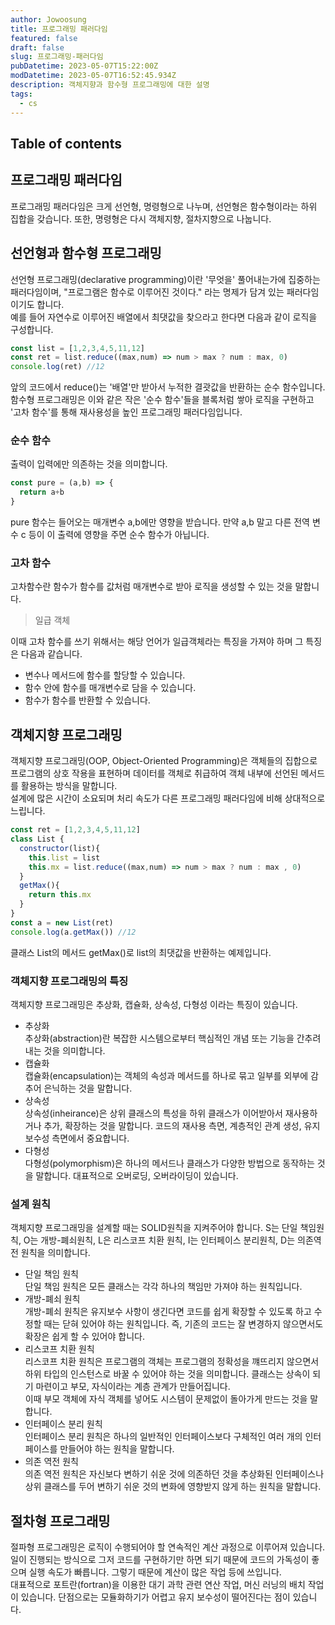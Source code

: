 ```yaml
---
author: Jowoosung
title: 프로그래밍 패러다임
featured: false
draft: false
slug: 프로그래밍-패러다임
pubDatetime: 2023-05-07T15:22:00Z
modDatetime: 2023-05-07T16:52:45.934Z
description: 객체지향과 함수형 프로그래밍에 대한 설명
tags: 
  - cs
---  
```


## Table of contents

## 프로그래밍 패러다임
프로그래밍 패러다임은 크게 선언형, 명령형으로 나누며, 선언형은 함수형이라는 하위 집합을 갖습니다. 또한, 명령형은 다시 객체지향, 절차지향으로 나눕니다.  
## 선언형과 함수형 프로그래밍  
선언형 프로그래밍(declarative programming)이란 '무엇을' 풀어내는가에 집중하는 패러다임이며, "프로그램은 함수로 이루어진 것이다." 라는 명제가 담겨 있는 패러다임이기도 합니다.  
예를 들어 자연수로 이루어진 배열에서 최댓값을 찾으라고 한다면 다음과 같이 로직을 구성합니다.  
```javascript
const list = [1,2,3,4,5,11,12]
const ret = list.reduce((max,num) => num > max ? num : max, 0)
console.log(ret) //12
```
앞의 코드에서 reduce()는 '배열'만 받아서 누적한 결괏값을 반환하는 순수 함수입니다.  
함수형 프로그래밍은 이와 같은 작은 '순수 함수'들을 블록처럼 쌓아 로직을 구현하고 '고차 함수'를 통해 재사용성을 높인 프로그래밍 패러다임입니다.  
### 순수 함수  
출력이 입력에만 의존하는 것을 의미합니다.  
```javascript
const pure = (a,b) => {
  return a+b
}
```
pure 함수는 들어오는 매개변수 a,b에만 영향을 받습니다. 만약 a,b 말고 다른 전역 변수 c 등이 이 출력에 영향을 주면 순수 함수가 아닙니다.  
### 고차 함수  
고차함수란 함수가 함수를 값처럼 매개변수로 받아 로직을 생성할 수 있는 것을 말합니다.  
> 일급 객체  

이때 고차 함수를 쓰기 위해서는 해당 언어가 일급객체라는 특징을 가져야 하며 그 특징은 다음과 같습니다.  
- 변수나 메서드에 함수를 할당할 수 있습니다.  
- 함수 안에 함수를 매개변수로 담을 수 있습니다.  
- 함수가 함수를 반환할 수 있습니다.  
  
## 객체지향 프로그래밍  
객체지향 프로그래밍(OOP, Object-Oriented Programming)은 객체들의 집합으로 프로그램의 상호 작용을 표현하며 데이터를 객체로 취급하여 객체 내부에 선언된 메서드를 활용하는 방식을 말합니다.  
설계에 많은 시간이 소요되며 처리 속도가 다른 프로그래밍 패러다임에 비해 상대적으로 느립니다.  
```javascript
const ret = [1,2,3,4,5,11,12]
class List {
  constructor(list){
    this.list = list
    this.mx = list.reduce((max,num) => num > max ? num : max , 0)
  }
  getMax(){
    return this.mx
  }
}
const a = new List(ret)
console.log(a.getMax()) //12
```
클래스 List의 메서드 getMax()로 list의 최댓값을 반환하는 예제입니다.  
### 객체지향 프로그래밍의 특징  
객체지향 프로그래밍은 추상화, 캡슐화, 상속성, 다형성 이라는 특징이 있습니다.  
- 추상화  
  추상화(abstraction)란 복잡한 시스템으로부터 핵심적인 개념 또는 기능을 간추려내는 것을 의미합니다.  
- 캡슐화  
  캡슐화(encapsulation)는 객체의 속성과 메서드를 하나로 묶고 일부를 외부에 감추어 은닉하는 것을 말합니다.  
- 상속성  
  상속성(inheirance)은 상위 클래스의 특성을 하위 클래스가 이어받아서 재사용하거나 추가, 확장하는 것을 말합니다. 코드의 재사용 측면, 계층적인 관계 생성, 유지 보수성 측면에서 중요합니다.  
- 다형성  
  다형성(polymorphism)은 하나의 메서드나 클래스가 다양한 방법으로 동작하는 것을 말합니다. 대표적으로 오버로딩, 오버라이딩이 있습니다.  
  

### 설계 원칙  
객체지향 프로그래밍을 설계할 때는 SOLID원칙을 지켜주어야 합니다. S는 단일 책임원칙, O는 개방-폐쇠원칙, L은 리스코프 치환 원칙, I는 인터페이스 분리원칙, D는 의존역전 원칙을 의미합니다.  
- 단일 책임 원칙  
  단일 책임 원칙은 모든 클래스는 각각 하나의 책임만 가져야 하는 원칙입니다.  
- 개방-폐쇠 원칙  
  개방-폐쇠 원칙은 유지보수 사항이 생긴다면 코드를 쉽게 확장할 수 있도록 하고 수정할 때는 닫혀 있어야 하는 원칙입니다. 즉, 기존의 코드는 잘 변경하지 않으면서도 확장은 쉽게 할 수 있어야 합니다.  
- 리스코프 치환 원칙  
  리스코프 치환 원칙은 프로그램의 객체는 프로그램의 정확성을 꺠뜨리지 않으면서 하위 타입의 인스턴스로 바꿀 수 있어야 하는 것을 의미합니다. 클래스는 상속이 되기 마련이고 부모, 자식이라는 계층 관계가 만들어집니다.  
  이때 부모 객체에 자식 객체를 넣어도 시스템이 문제없이 돌아가게 만드는 것을 말합니다.  
- 인터페이스 분리 원칙  
  인터페이스 분리 원칙은 하나의 일반적인 인터페이스보다 구체적인 여러 개의 인터페이스를 만들어야 하는 원칙을 말합니다.  
- 의존 역전 원칙  
  의존 역전 원칙은 자신보다 변하기 쉬운 것에 의존하던 것을 추상화된 인터페이스나 상위 클래스를 두어 변하기 쉬운 것의 변화에 영향받지 않게 하는 원칙을 말합니다.  
  
## 절차형 프로그래밍  
절파형 프로그래밍은 로직이 수행되어야 할 연속적인 계산 과정으로 이루어져 있습니다.  
일이 진행되는 방식으로 그저 코드를 구현하기만 하면 되기 때문에 코드의 가독성이 좋으며 실행 속도가 빠릅니다. 그렇기 때문에 계산이 많은 작업 등에 쓰입니다.  
대표적으로 포트란(fortran)을 이용한 대기 과학 관련 연산 작업, 머신 러닝의 배치 작업이 있습니다. 단점으로는 모듈화하기가 어렵고 유지 보수성이 떨어진다는 점이 있습니다.  


